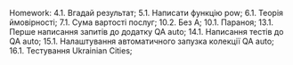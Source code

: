 Homework:
4.1. Вгадай результат;
5.1. Написати функцію pow;
6.1. Теорія ймовірності; 
7.1. Сума вартості послуг;
10.2. Без А;
10.1. Параноя;
13.1. Перше написання запитів до додатку QA auto;
14.1. Написання тестів до QA auto;
15.1. Налаштування автоматичного запузка колекції QA auto;
16.1. Тестування Ukrainian Cities;
